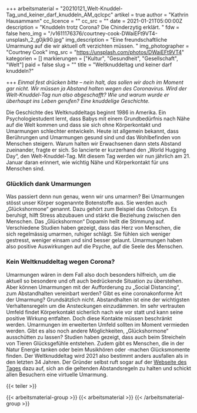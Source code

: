 +++
arbeitsmaterial = "20210121_Welt-Knuddel-Tag_und_keiner_darf_knuddeln_AM_qclcpc"
artikel = true
author = "Kathrin Hausammann"
cc_licence = ""
cc_src = ""
date = 2021-01-21T05:00:00Z
description = "Knuddeln trotz Corona? Die Chinderzytig erklärt. "
fdw = false
hero_img = "/v1611176376/courtney-cook-DWaiEFt9VT4-unsplash_2_g0jk90.jpg"
img_description = "Eine freundschaftliche Umarmung auf die wir aktuell oft verzichten müssen. "
img_photographer = "Courtney Cook"
img_src = "https://unsplash.com/photos/DWaiEFt9VT4"
kategorien = []
markierungen = ["Kultur", "Gesundheit", "Gesellschaft", "Welt"]
paid = false
slug = ""
title = "Weltknuddeltag und keiner darf knuddeln?"

+++
_Einmal fest drücken bitte – nein halt, das sollen wir doch im Moment gar nicht. Wir müssen ja Abstand halten wegen des Coronavirus. Wird der Welt-Knuddel-Tag nun also abgeschafft? Wie und warum wurde er überhaupt ins Leben gerufen? Eine knuddelige Geschichte._

Die Geschichte des Weltknuddeltags beginnt 1986 in Amerika. Ein Psychologiestudent lernt, dass Babys mit einem Grundbedürfnis nach Nähe auf die Welt kommen und dass sie sich ohne Körperkontakt und Umarmungen schlechter entwickeln. Heute ist allgemein bekannt, dass Berührungen und Umarmungen gesund sind und das Wohlbefinden von Menschen steigern. Warum halten wir Erwachsenen dann stets Abstand zueinander, fragte er sich. So lancierte er kurzerhand den „World Hugging Day“, den Welt-Knuddel-Tag. Mit diesem Tag werden wir nun jährlich am 21. Januar daran erinnert, wie wichtig Nähe und Körperkontakt für uns Menschen sind.

### Glücklich dank Umarmungen

Was passiert denn nun genau, wenn wir uns umarmen? Bei Umarmungen stösst unser Körper sogenannte Botenstoffe aus. Sie werden auch „Glückshormone“ genannt. Dazu gehört zum Beispiel das Oxitocyn. Es beruhigt, hilft Stress abzubauen und stärkt die Beziehung zwischen den Menschen. Das „Glückshormon“ Dopamin hellt die Stimmung auf. Verschiedene Studien haben gezeigt, dass das Herz von Menschen, die sich regelmässig umarmen, ruhiger schlägt. Sie fühlen sich weniger gestresst, weniger einsam und sind besser gelaunt. Umarmungen haben also positive Auswirkungen auf die Psyche, auf die Seele des Menschen.

### Kein Weltknuddeltag wegen Corona?

Umarmungen wären in dem Fall also doch besonders hilfreich, um die aktuell so besondere und oft auch bedrückende Situation zu überstehen. Aber können Umarmungen mit der Aufforderung zu „Social Distancing“, zum Abstandhalten vereinbart werden? Gibt es eine coronakonforme Art der Umarmung? Grundsätzlich nicht. Abstandhalten ist eine der wichtigsten Verhaltensregeln um die Ansteckungen einzudämmen. Im sehr vertrauten Umfeld findet Körperkontakt sicherlich nach wie vor statt und kann seine positive Wirkung entfalten. Doch diese Kontakte müssen beschränkt werden. Umarmungen im erweiterten Umfeld sollten im Moment vermieden werden. Gibt es also noch andere Möglichkeiten, „Glückshormone“ ausschütten zu lassen? Studien haben gezeigt, dass auch beim Streicheln von Tieren Glücksgefühle entstehen. Zudem gibt es Menschen, die in der Natur Energie tanken oder beim Musikhören oder -machen Glücksmomente finden. Der Weltknuddeltag wird 2021 also bestimmt anders ausfallen als in den letzten 34 Jahren. Der Gründer selbst ruft sogar auf der [Webseite des Tages](http://www.nationalhuggingday.com/) dazu auf, sich an die geltenden Abstandsregeln zu halten und schickt allen Besuchern eine virtuelle Umarmung.

{{< teiler >}}

{{< arbeitsmaterial-group >}}
{{< arbeitsmaterial >}}
{{< /arbeitsmaterial-group >}}
